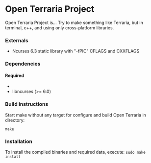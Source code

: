 Open Terraria Project
=========
Open Terraria Project is...
Try to make something like Terraria, but in terminal, c++, and using only cross-platform libraries.

### Externals
 * Ncurses 6.3 static library with "-fPIC" CFLAGS and CXXFLAGS

### Dependencies

#### Required
 *
 * libncurses (>= 6.0)

### Build instructions
Start make without any target for configure and build Open Terraria in directory:
```
make
```

### Installation
To install the compiled binaries and required data, execute:
`sudo make install`
